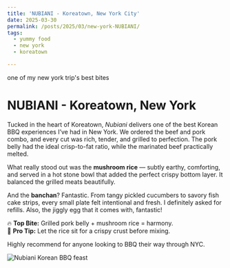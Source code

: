 ```yaml
---
title: 'NUBIANI - Koreatown, New York City'
date: 2025-03-30
permalink: /posts/2025/03/new-york-NUBIANI/
tags:
  - yummy food
  - new york
  - koreatown

---
```

one of my new york trip's best bites

NUBIANI - Koreatown, New York
======

Tucked in the heart of Koreatown, *Nubiani* delivers one of the best Korean BBQ experiences I’ve had in New York. We ordered the beef and pork combo, and every cut was rich, tender, and grilled to perfection. The pork belly had the ideal crisp-to-fat ratio, while the marinated beef practically melted.

What really stood out was the **mushroom rice** — subtly earthy, comforting, and served in a hot stone bowl that added the perfect crispy bottom layer. It balanced the grilled meats beautifully.

And the **banchan**? Fantastic. From tangy pickled cucumbers to savory fish cake strips, every small plate felt intentional and fresh. I definitely asked for refills. Also, the jiggly egg that it comes with, fantastic!

🔥 **Top Bite:** Grilled pork belly + mushroom rice = harmony.  
🥢 **Pro Tip:** Let the rice sit for a crispy crust before mixing.

Highly recommend for anyone looking to BBQ their way through NYC.

![Nubiani Korean BBQ feast](/images/kbbq.jpg)